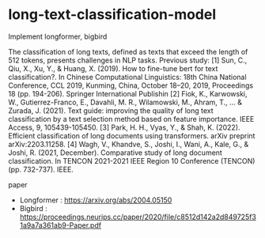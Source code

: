 # long-text-classification-model
Implement longformer, bigbird

The classification of long texts, defined as texts that exceed the length of 512 tokens, presents challenges in NLP tasks. 
Previous study: 
[1] Sun, C., Qiu, X., Xu, Y., & Huang, X. (2019). How to fine-tune bert for text classification?. In Chinese Computational Linguistics: 18th China National Conference, CCL 2019, Kunming, China, October 18–20, 2019, Proceedings 18 (pp. 194-206). Springer International Publishin
[2] Fiok, K., Karwowski, W., Gutierrez-Franco, E., Davahli, M. R., Wilamowski, M., Ahram, T., ... & Zurada, J. (2021). Text guide: improving the quality of long text classification by a text selection method based on feature importance. IEEE Access, 9, 105439-105450.
[3] Park, H. H., Vyas, Y., & Shah, K. (2022). Efficient classification of long documents using transformers. arXiv preprint arXiv:2203.11258.
[4] Wagh, V., Khandve, S., Joshi, I., Wani, A., Kale, G., & Joshi, R. (2021, December). Comparative study of long document classification. In TENCON 2021-2021 IEEE Region 10 Conference (TENCON) (pp. 732-737). IEEE.

paper 
* Longformer : https://arxiv.org/abs/2004.05150
* Bigbird : https://proceedings.neurips.cc/paper/2020/file/c8512d142a2d849725f31a9a7a361ab9-Paper.pdf

